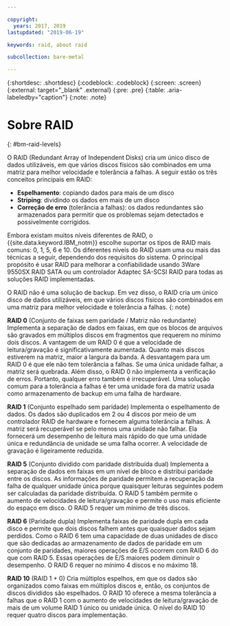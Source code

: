 ```yaml
---

copyright:
  years: 2017, 2019
lastupdated: "2019-06-19"

keywords: raid, about raid

subcollection: bare-metal

---
```


{:shortdesc: .shortdesc}
{:codeblock: .codeblock}
{:screen: .screen}
{:external: target="_blank" .external}
{:pre: .pre}
{:table: .aria-labeledby="caption"}
{:note: .note}


# Sobre RAID
{: #bm-raid-levels}

O RAID (Redundant Array of Independent Disks) cria um único disco de dados utilizáveis, em que vários discos físicos são combinados em uma matriz para melhor velocidade e tolerância a falhas. A seguir estão os três conceitos principais em RAID:
* **Espelhamento**: copiando dados para mais de um disco
* **Striping**: dividindo os dados em mais de um disco
* **Correção de erro** (tolerância a falhas): os dados redundantes são armazenados para permitir que os problemas sejam detectados e possivelmente corrigidos.

Embora existam muitos níveis diferentes de RAID, o {{site.data.keyword.IBM_notm}} escolhe suportar os tipos de RAID mais comuns: 0, 1, 5, 6 e 10. Os diferentes níveis do RAID usam uma ou mais das técnicas a seguir, dependendo dos requisitos do sistema. O principal propósito é usar RAID para melhorar a confiabilidade usando 3Ware 9550SX RAID SATA ou um controlador Adaptec SA-SCSI RAID para todas as soluções RAID implementadas.

O RAID não é uma solução de backup. Em vez disso, o RAID cria um único disco de dados utilizáveis, em que vários discos físicos são combinados em uma matriz para melhor velocidade e tolerância a falhas.
{: note}

**RAID 0** (Conjunto de faixas sem paridade / Matriz não redundante) Implementa a separação de dados em faixas, em que os blocos de arquivos são gravados em múltiplos discos em fragmentos que requerem no mínimo dois discos. A vantagem de um RAID 0 é que a velocidade de leitura/gravação é significativamente aumentada. Quanto mais discos estiverem na matriz, maior a largura da banda. A desvantagem para um RAID 0 é que ele não tem tolerância a falhas. Se uma única unidade falhar, a matriz será quebrada. Além disso, o RAID 0 não implementa a verificação de erros. Portanto, qualquer erro também é irrecuperável. Uma solução comum para a tolerância a falhas é ter uma unidade fora da matriz usada como armazenamento de backup em uma falha de hardware.

**RAID 1** (Conjunto espelhado sem paridade) Implementa o espelhamento de dados. Os dados são duplicados em 2 ou 4 discos por meio de um controlador RAID de hardware e fornecem alguma tolerância a falhas. A matriz será recuperável se pelo menos uma unidade não falhar. Ela fornecerá um desempenho de leitura mais rápido do que uma unidade única e redundância de unidade se uma falha ocorrer. A velocidade de gravação é ligeiramente reduzida.

**RAID 5** (Conjunto dividido com paridade distribuída dual) Implementa a separação de dados em faixas em um nível de bloco e distribui paridade entre os discos. As informações de paridade permitem a recuperação da falha de qualquer unidade única porque quaisquer leituras seguintes podem ser calculadas da paridade distribuída. O RAID 5 também permite o aumento de velocidades de leitura/gravação e permite o uso mais eficiente do espaço em disco. O RAID 5 requer um mínimo de três discos.

**RAID 6** (Paridade dupla) Implementa faixas de paridade dupla em cada disco e permite que dois discos falhem antes que quaisquer dados sejam perdidos. Como o RAID 6 tem uma capacidade de duas unidades de disco que são dedicadas ao armazenamento de dados de paridade em um conjunto de paridades, maiores operações de E/S ocorrem com RAID 6 do que com RAID 5. Essas operações de E/S maiores podem diminuir o desempenho. O RAID 6 requer no mínimo 4 discos e no máximo 18.

**RAID 10** (RAID 1 + 0) Cria múltiplos espelhos, em que os dados são organizados como faixas em múltiplos discos e, então, os conjuntos de discos divididos são espelhados. O RAID 10 oferece a mesma tolerância a falhas que o RAID 1 com o aumento de velocidades de leitura/gravação de mais de um volume RAID 1 único ou unidade única. O nível do RAID 10 requer quatro discos para implementação.
